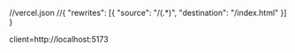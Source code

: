 //vercel.json
//{
    "rewrites": [{ "source": "/(.*)", "destination": "/index.html" }]
  }

  client=http://localhost:5173